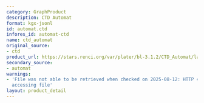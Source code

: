 ```yaml
---
category: GraphProduct
description: CTD Automat
format: kgx-jsonl
id: automat.ctd
infores_id: automat-ctd
name: ctd_automat
original_source:
- ctd
product_url: https://stars.renci.org/var/plater/bl-3.1.2/CTD_Automat/latest/kgx_files
secondary_source:
- automat
warnings:
- 'File was not able to be retrieved when checked on 2025-08-12: HTTP 404 error when
  accessing file'
layout: product_detail
---
```

